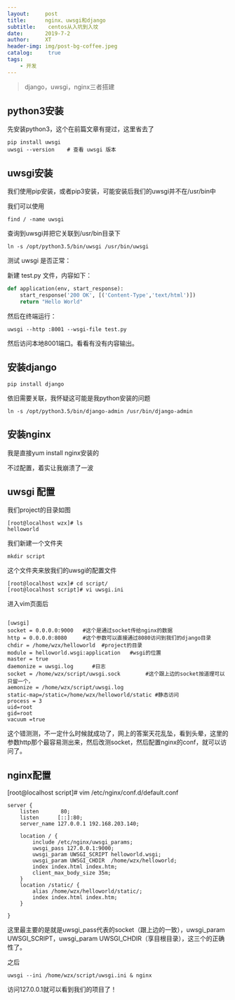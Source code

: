 ```yaml
---
layout:     post
title:      nginx、uwsgi和django
subtitle:    centos从入坑到入坟
date:       2019-7-2
author:     XT
header-img: img/post-bg-coffee.jpeg
catalog: 	 true
tags:
    - 开发
---
```



>  django，uwsgi，nginx三者搭建

## python3安装

先安装python3，这个在前篇文章有提过，这里省去了

```shell
pip install uwsgi
uwsgi --version    # 查看 uwsgi 版本
```



## uwsgi安装

我们使用pip安装，或者pip3安装，可能安装后我们的uwsgi并不在/usr/bin中

我们可以使用

```shell
find / -name uwsgi
```

查询到uwsgi并把它关联到/usr/bin目录下

```shell
ln -s /opt/python3.5/bin/uwsgi /usr/bin/uwsgi
```

测试 uwsgi 是否正常：

新建 test.py 文件，内容如下：

```python
def application(env, start_response):
    start_response('200 OK', [('Content-Type','text/html')])
    return "Hello World"
```

然后在终端运行：

```shell
uwsgi --http :8001 --wsgi-file test.py
```

然后访问本地8001端口。看看有没有内容输出。



## 安装django

```shell
pip install django
```

依旧需要关联，我怀疑这可能是我python安装的问题

```SHELL
ln -s /opt/python3.5/bin/django-admin /usr/bin/django-admin
```



## 安装nginx

我是直接yum install nginx安装的

不过配置，着实让我崩溃了一波



## uwsgi 配置

我们project的目录如图

```shell
[root@localhost wzx]# ls
helloworld  
```

我们新建一个文件夹

```shell
mkdir script
```

这个文件夹来放我们的uwsgi的配置文件

```shell
[root@localhost wzx]# cd script/
[root@localhost script]# vi uwsgi.ini 
```

进入vim页面后

```

[uwsgi]
socket = 0.0.0.0:9000   #这个是通过socket传给nginx的数据
http = 0.0.0.0:8080     #这个参数可以直接通过8080访问到我们的django目录
chdir = /home/wzx/helloworld  #project的目录
module = helloworld.wsgi:application   #wsgi的位置
master = true             
daemonize = uwsgi.log      #日志
socket = /home/wzx/script/uwsgi.sock        #这个跟上边的socket按道理可以只留一个，
aemonize = /home/wzx/script/uwsgi.log
static-map=/static=/home/wzx/helloworld/static #静态访问
process = 3
uid=root
gid=root
vacuum =true
```

这个错测测，不一定什么时候就成功了，网上的答案天花乱坠，看到头晕，这里的参数http那个最容易测出来，然后改测socket，然后配置nginx的conf，就可以访问了。



## nginx配置

[root@localhost script]# vim /etc/nginx/conf.d/default.conf 

```nginx
server {
    listen       80;
    listen      [::]:80;
    server_name 127.0.0.1 192.168.203.140;

    location / {
        include /etc/nginx/uwsgi_params;
        uwsgi_pass 127.0.0.1:9000;
        uwsgi_param UWSGI_SCRIPT helloworld.wsgi;
        uwsgi_param UWSGI_CHDIR  /home/wzx/helloworld;
        index index.html index.htm;
        client_max_body_size 35m;
    }
    location /static/ {
        alias /home/wzx/helloworld/static/;
        index index.html index.htm;
    }

}
```

这里最主要的是就是uwsgi_pass代表的socket（跟上边的一致），uwsgi_param UWSGI_SCRIPT，uwsgi_param UWSGI_CHDIR（享目根目录），这三个的正确性了。

之后

```shell
uwsgi --ini /home/wzx/script/uwsgi.ini & nginx
```

访问127.0.0.1就可以看到我们的项目了！